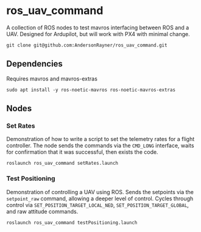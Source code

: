 # ros_uav_command
A collection of ROS nodes to test mavros interfacing between ROS and a UAV.
Designed for Ardupilot, but will work with PX4 with minimal change.

```
git clone git@github.com:AndersonRayner/ros_uav_command.git
```

## Dependencies
Requires mavros and mavros-extras
```
sudo apt install -y ros-noetic-mavros ros-noetic-mavros-extras
```

## Nodes
### Set Rates
Demonstration of how to write a script to set the telemetry rates for a flight controller.
The node sends the commands via the `CMD_LONG` interface, waits for confirmation that it was successful, then exists the code.
```
roslaunch ros_uav_command setRates.launch
```

### Test Positioning
Demonstration of controlling a UAV using ROS.
Sends the setpoints via the `setpoint_raw` command, allowing a deeper level of control.
Cycles through control via `SET_POSITION_TARGET_LOCAL_NED`, `SET_POSITION_TARGET_GLOBAL`, and raw attitude commands.
```
roslaunch ros_uav_command testPositioning.launch
```
